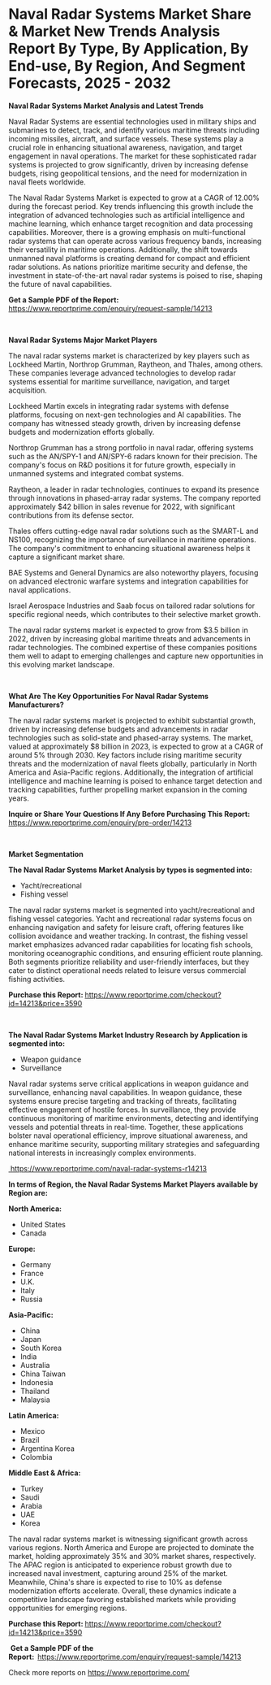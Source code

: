 <p><h1>Naval Radar Systems Market Share & Market New Trends Analysis Report By Type, By Application, By End-use, By Region, And Segment Forecasts, 2025 - 2032</h1></p><p><strong>Naval Radar Systems Market Analysis and Latest Trends</strong></p>
<p><p>Naval Radar Systems are essential technologies used in military ships and submarines to detect, track, and identify various maritime threats including incoming missiles, aircraft, and surface vessels. These systems play a crucial role in enhancing situational awareness, navigation, and target engagement in naval operations. The market for these sophisticated radar systems is projected to grow significantly, driven by increasing defense budgets, rising geopolitical tensions, and the need for modernization in naval fleets worldwide.</p><p>The Naval Radar Systems Market is expected to grow at a CAGR of 12.00% during the forecast period. Key trends influencing this growth include the integration of advanced technologies such as artificial intelligence and machine learning, which enhance target recognition and data processing capabilities. Moreover, there is a growing emphasis on multi-functional radar systems that can operate across various frequency bands, increasing their versatility in maritime operations. Additionally, the shift towards unmanned naval platforms is creating demand for compact and efficient radar solutions. As nations prioritize maritime security and defense, the investment in state-of-the-art naval radar systems is poised to rise, shaping the future of naval capabilities.</p></p>
<p><strong>Get a Sample PDF of the Report:&nbsp;</strong> <a href="https://www.reportprime.com/enquiry/request-sample/14213?utm_campaign=2564&utm_medium=2&utm_source=Github&utm_content=ia&utm_term=20032025&utm_id=naval-radar-systems">https://www.reportprime.com/enquiry/request-sample/14213</a></p>
<p>&nbsp;</p>
<p><strong>Naval Radar Systems Major Market Players</strong></p>
<p><p>The naval radar systems market is characterized by key players such as Lockheed Martin, Northrop Grumman, Raytheon, and Thales, among others. These companies leverage advanced technologies to develop radar systems essential for maritime surveillance, navigation, and target acquisition. </p><p>Lockheed Martin excels in integrating radar systems with defense platforms, focusing on next-gen technologies and AI capabilities. The company has witnessed steady growth, driven by increasing defense budgets and modernization efforts globally.</p><p>Northrop Grumman has a strong portfolio in naval radar, offering systems such as the AN/SPY-1 and AN/SPY-6 radars known for their precision. The company's focus on R&D positions it for future growth, especially in unmanned systems and integrated combat systems.</p><p>Raytheon, a leader in radar technologies, continues to expand its presence through innovations in phased-array radar systems. The company reported approximately $42 billion in sales revenue for 2022, with significant contributions from its defense sector.</p><p>Thales offers cutting-edge naval radar solutions such as the SMART-L and NS100, recognizing the importance of surveillance in maritime operations. The company's commitment to enhancing situational awareness helps it capture a significant market share.</p><p>BAE Systems and General Dynamics are also noteworthy players, focusing on advanced electronic warfare systems and integration capabilities for naval applications. </p><p>Israel Aerospace Industries and Saab focus on tailored radar solutions for specific regional needs, which contributes to their selective market growth.</p><p>The naval radar systems market is expected to grow from $3.5 billion in 2022, driven by increasing global maritime threats and advancements in radar technologies. The combined expertise of these companies positions them well to adapt to emerging challenges and capture new opportunities in this evolving market landscape.</p></p>
<p>&nbsp;</p>
<p><strong>What Are The Key Opportunities For Naval Radar Systems Manufacturers?</strong></p>
<p><p>The naval radar systems market is projected to exhibit substantial growth, driven by increasing defense budgets and advancements in radar technologies such as solid-state and phased-array systems. The market, valued at approximately $8 billion in 2023, is expected to grow at a CAGR of around 5% through 2030. Key factors include rising maritime security threats and the modernization of naval fleets globally, particularly in North America and Asia-Pacific regions. Additionally, the integration of artificial intelligence and machine learning is poised to enhance target detection and tracking capabilities, further propelling market expansion in the coming years.</p></p>
<p><strong>Inquire or Share Your Questions If Any Before Purchasing This Report:</strong> <a href="https://www.reportprime.com/enquiry/pre-order/14213?utm_campaign=2564&utm_medium=2&utm_source=Github&utm_content=ia&utm_term=20032025&utm_id=naval-radar-systems">https://www.reportprime.com/enquiry/pre-order/14213</a></p>
<p>&nbsp;</p>
<p><strong>Market Segmentation</strong></p>
<p><strong>The Naval Radar Systems Market Analysis by types is segmented into:</strong></p>
<p><ul><li>Yacht/recreational</li><li>Fishing vessel</li></ul></p>
<p><p>The naval radar systems market is segmented into yacht/recreational and fishing vessel categories. Yacht and recreational radar systems focus on enhancing navigation and safety for leisure craft, offering features like collision avoidance and weather tracking. In contrast, the fishing vessel market emphasizes advanced radar capabilities for locating fish schools, monitoring oceanographic conditions, and ensuring efficient route planning. Both segments prioritize reliability and user-friendly interfaces, but they cater to distinct operational needs related to leisure versus commercial fishing activities.</p></p>
<p><strong>Purchase this Report:&nbsp;</strong><a href="https://www.reportprime.com/checkout?id=14213&price=3590&utm_campaign=2564&utm_medium=2&utm_source=Github&utm_content=ia&utm_term=20032025&utm_id=naval-radar-systems">https://www.reportprime.com/checkout?id=14213&price=3590</a></p>
<p>&nbsp;</p>
<p><strong>The Naval Radar Systems Market Industry Research by Application is segmented into:</strong></p>
<p><ul><li>Weapon guidance</li><li>Surveillance</li></ul></p>
<p><p>Naval radar systems serve critical applications in weapon guidance and surveillance, enhancing naval capabilities. In weapon guidance, these systems ensure precise targeting and tracking of threats, facilitating effective engagement of hostile forces. In surveillance, they provide continuous monitoring of maritime environments, detecting and identifying vessels and potential threats in real-time. Together, these applications bolster naval operational efficiency, improve situational awareness, and enhance maritime security, supporting military strategies and safeguarding national interests in increasingly complex environments.</p></p>
<p><a href="https://www.reportprime.com/naval-radar-systems-r14213?utm_campaign=2564&utm_medium=2&utm_source=Github&utm_content=ia&utm_term=20032025&utm_id=naval-radar-systems">&nbsp;https://www.reportprime.com/naval-radar-systems-r14213</a></p>
<p><strong>In terms of Region, the Naval Radar Systems Market Players available by Region are:</strong></p>
<p>
    <p> <strong> North America: </strong>
        <ul>
            <li>United States</li>
            <li>Canada</li>
        </ul>
        </p> 
    <p> <strong> Europe: </strong>
        <ul>
            <li>Germany</li>
            <li>France</li>
            <li>U.K.</li>
            <li>Italy</li>
            <li>Russia</li>
        </ul>
        </p> 
    <p> <strong> Asia-Pacific: </strong>
        <ul>
            <li>China</li>
            <li>Japan</li>
            <li>South Korea</li>
            <li>India</li>
            <li>Australia</li>
            <li>China Taiwan</li>
            <li>Indonesia</li>
            <li>Thailand</li>
            <li>Malaysia</li>
        </ul>
        </p> 
    <p> <strong> Latin America: </strong>
        <ul>
            <li>Mexico</li>
            <li>Brazil</li>
            <li>Argentina Korea</li>
            <li>Colombia</li>
        </ul>
        </p> 
    <p> <strong> Middle East & Africa: </strong>
        <ul>
            <li>Turkey</li>
            <li>Saudi</li>
            <li>Arabia</li>
            <li>UAE</li>
            <li>Korea</li>
        </ul>
    </p>
    </p>
<p><p>The naval radar systems market is witnessing significant growth across various regions. North America and Europe are projected to dominate the market, holding approximately 35% and 30% market shares, respectively. The APAC region is anticipated to experience robust growth due to increased naval investment, capturing around 25% of the market. Meanwhile, China's share is expected to rise to 10% as defense modernization efforts accelerate. Overall, these dynamics indicate a competitive landscape favoring established markets while providing opportunities for emerging regions.</p></p>
<p><strong>Purchase this Report: </strong><a href="https://www.reportprime.com/checkout?id=14213&price=3590&utm_campaign=2564&utm_medium=2&utm_source=Github&utm_content=ia&utm_term=20032025&utm_id=naval-radar-systems">https://www.reportprime.com/checkout?id=14213&price=3590</a></p>
<p>&nbsp;<strong>Get a Sample PDF of the Report:&nbsp;&nbsp;</strong><a href="https://www.reportprime.com/enquiry/request-sample/14213?utm_campaign=2564&utm_medium=2&utm_source=Github&utm_content=ia&utm_term=20032025&utm_id=naval-radar-systems">https://www.reportprime.com/enquiry/request-sample/14213</a></p>
<p><strong></strong></p>
<p>Check more reports on <a href="https://www.reportprime.com/?utm_campaign=2564&utm_medium=2&utm_source=Github&utm_content=ia&utm_term=20032025&utm_id=naval-radar-systems">https://www.reportprime.com/</a></p>